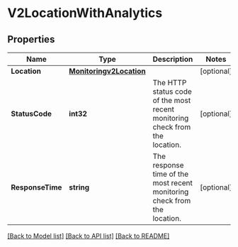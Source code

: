 # V2LocationWithAnalytics

## Properties

Name | Type | Description | Notes
------------ | ------------- | ------------- | -------------
**Location** | [**Monitoringv2Location**](monitoringv2Location.md) |  | [optional] 
**StatusCode** | **int32** | The HTTP status code of the most recent monitoring check from the location. | [optional] 
**ResponseTime** | **string** | The response time of the most recent monitoring check from the location. | [optional] 

[[Back to Model list]](../README.md#documentation-for-models) [[Back to API list]](../README.md#documentation-for-api-endpoints) [[Back to README]](../README.md)


